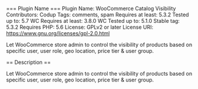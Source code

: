 === Plugin Name ===
Plugin Name: WooCommerce Catalog Visibility
Contributors: Codup
Tags: comments, spam
Requires at least: 5.3.2
Tested up to: 5.7
WC Requires at least: 3.8.0
WC Tested up to: 5.1.0
Stable tag: 5.3.2
Requires PHP: 5.6
License: GPLv2 or later
License URI: https://www.gnu.org/licenses/gpl-2.0.html

Let WooCommerce store admin to control the visibility of products based on specific user, user role, geo location, price tier & user group.

== Description ==

Let WooCommerce store admin to control the visibility of products based on specific user, user role, geo location, price tier & user group.
